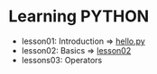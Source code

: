 # Learning PYTHON

- lesson01: Introduction => [hello.py](lesson01%2Fhello.py)
- lesson02: Basics => [lesson02](lesson02)
- lessons03: Operators
